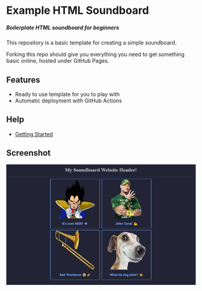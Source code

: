 # Example HTML Soundboard
##### _Boilerplate HTML soundboard for beginners_

This repository is a basic template for creating a simple soundboard.

Forking this repo should give you everything you need to get something basic online, hosted under GitHub Pages.

## Features
- Ready to use template for you to play with
- Automatic deployment with GitHub Actions

## Help
 - [Getting Started](https://github.com/andrewiankidd/example-html-css-js/blob/main/assets/help/getting-started.md)

## Screenshot
![Screencap of project index page displayed in browser](assets/img/screencap.png)